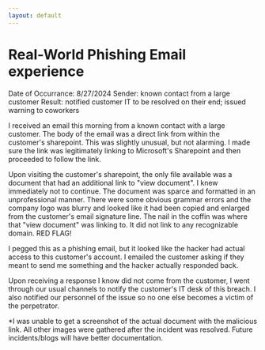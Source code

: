 ```yaml
---
layout: default
---
```



# Real-World Phishing Email experience
Date of Occurrance: 8/27/2024
Sender: known contact from a large customer
Result: notified customer IT to be resolved on their end; issued warning to coworkers

I received an email this morning from a known contact with a large customer. The body of the email was a direct link from within the customer's sharepoint. This was slightly unusual, but not alarming. I made sure the link was legitimately linking to Microsoft's Sharepoint and then proceeded to follow the link. 



Upon visiting the customer's sharepoint, the only file available was a document that had an additional link to "view document". I knew immediately not to continue. The document was sparce and formatted in an unprofessional manner. There were some obvious grammar errors and the company logo was blurry and looked like it had been copied and enlarged from the customer's email signature line. The nail in the coffin was where that "view document" was linking to. It did not link to any recognizable domain. RED FLAG!



I pegged this as a phishing email, but it looked like the hacker had actual access to this customer's account. I emailed the customer asking if they meant to send me something and the hacker actually responded back.



Upon receiving a response I know did not come from the customer, I went through our usual channels to notify the customer's IT desk of this breach. I also notified our personnel of the issue so no one else becomes a victim of the perpetrator.

*I was unable to get a screenshot of the actual document with the malicious link. All other images were gathered after the incident was resolved. Future incidents/blogs will have better documentation.
